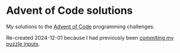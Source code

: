 # Advent of Code solutions

My solutions to the [Advent of Code](https://adventofcode.com/) programming challenges.

Re-created 2024-12-01 because I had previously been [commiting my puzzle inputs](https://adventofcode.com/about#faq_copying).